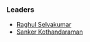 ### Leaders
* [Raghul Selvakumar](mailto:raghul.selvakumar@owasp.org)
* [Sanker Kothandaraman](mailto:sanker.kothandaraman@owasp.org)
